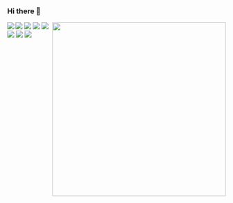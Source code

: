 ### Hi there 👋

<div>
<div>
  <a href="https://github.com/anuraghazra/github-readme-stats">
    <img align="left" src="https://github-readme-stats.vercel.app/api/top-langs/?username=Makeavel&layout=compact&hide=Batchfile,css,shell,html&theme=dark" />
  </a>

  <a href="https://github.com/anuraghazra/github-readme-stats">
    <img style="width:400px;" align="right" src="https://github-readme-stats.vercel.app/api?username=Makeavel&theme=dark" / >
  </a>
</div>
	<div>
  <img src="https://img.shields.io/badge/C-00599C?style=for-the-badge&logo=c&logoColor=white">
  <img src="https://img.shields.io/badge/Java-ED8B00?style=for-the-badge&logo=java&logoColor=white">
  <img src="https://img.shields.io/badge/Kotlin-0095D5?&style=for-the-badge&logo=kotlin&logoColor=white">
  <img src="https://img.shields.io/badge/PHP-777BB4?style=for-the-badge&logo=php&logoColor=white">
  <img src="https://img.shields.io/badge/Laravel-FF2D20?style=for-the-badge&logo=laravel&logoColor=white">
  <img src="https://img.shields.io/badge/Spring-6DB33F?style=for-the-badge&logo=spring&logoColor=white ">
  <img src="https://img.shields.io/badge/MySQL-00000F?style=for-the-badge&logo=mysql&logoColor=white ">
</div>
</div>





<!--
**Makeavel/Makeavel** is a ✨ _special_ ✨ repository because its `README.md` (this file) appears on your GitHub profile.

Here are some ideas to get you started:

- 🔭 I’m currently working on ...
- 🌱 I’m currently learning ...
- 👯 I’m looking to collaborate on ...
- 🤔 I’m looking for help with ...
- 💬 Ask me about ...
- 📫 How to reach me: ...
- 😄 Pronouns: ...
- ⚡ Fun fact: ...

https://github.com/devicons/devicon/tree/master/icons  tecnologias
https://dev.to/envoy_/150-badges-for-github-pnk  link das plataformas


https://img.shields.io/badge/Java-ED8B00?style=for-the-badge&logo=java&logoColor=white // java
https://img.shields.io/badge/Kotlin-0095D5?&style=for-the-badge&logo=kotlin&logoColor=white // kotlin
https://img.shields.io/badge/PHP-777BB4?style=for-the-badge&logo=php&logoColor=white  // php
https://img.shields.io/badge/Laravel-FF2D20?style=for-the-badge&logo=laravel&logoColor=white  // laravel
https://img.shields.io/badge/Spring-6DB33F?style=for-the-badge&logo=spring&logoColor=white  // spring
https://img.shields.io/badge/MySQL-00000F?style=for-the-badge&logo=mysql&logoColor=white  // mysql
https://img.shields.io/badge/MongoDB-4EA94B?style=for-the-badge&logo=mongodb&logoColor=white   // mongo
https://img.shields.io/badge/SQLite-07405E?style=for-the-badge&logo=sqlite&logoColor=white    // sql
https://img.shields.io/badge/Heroku-430098?style=for-the-badge&logo=heroku&logoColor=white    // heroku
https://img.shields.io/badge/Trello-0052CC?style=for-the-badge&logo=trello&logoColor=white  // trello
-->
